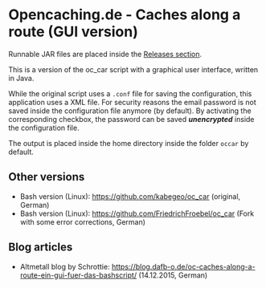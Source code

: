 # Opencaching.de - Caches along a route (GUI version)

Runnable JAR files are placed inside the [Releases section](https://github.com/FriedrichFroebel/oc_car-gui/releases).

This is a version of the oc_car script with a graphical user interface, written in Java.

While the original script uses a `.conf` file for saving the configuration, this application uses a XML file. For security reasons the email password is not saved inside the configuration file anymore (by default). By activating the corresponding checkbox, the password can be saved ***unencrypted*** inside the configuration file.

The output is placed inside the home directory inside the folder `occar` by default.

## Other versions
* Bash version (Linux): https://github.com/kabegeo/oc_car (original, German)
* Bash version (Linux): https://github.com/FriedrichFroebel/oc_car (Fork with some error corrections, German)

## Blog articles
* Altmetall blog by Schrottie: https://blog.dafb-o.de/oc-caches-along-a-route-ein-gui-fuer-das-bashscript/ (14.12.2015, German)
